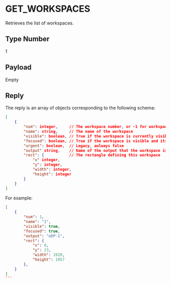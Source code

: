 # GET_WORKSPACES
Retrieves the list of workspaces.

## Type Number
1

## Payload
Empty

## Reply
The reply is an array of objects corresponding to the following schema:

```json
[
    {
        "num": integer,     // The workspace number, or -1 for workspaces without a number
        "name": string,     // The name of the workspace
        "visible": boolean, // True if the workspace is currently visible on an output, otherwise false
        "focused": boolean, // True if the workspace is visible and its output is currently selected
        "urgent": boolean,  // Legacy, awlways false
        "output" string,    // Name of the output that the workspace is on
        "rect": {           // The rectangle defining this workspace
            "x" integer,
            "y": integer,
            "width": integer,
            "height": integer
        }
    }
]
```

For example:
````json
[
    {
        "num": 1,
        "name": "1",
        "visible": true,
        "focused": true,
        "output": "eDP-1",
        "rect": {
            "x": 0,
            "y": 23,
            "width": 1920,
            "height": 1057
        },
    }
]
```